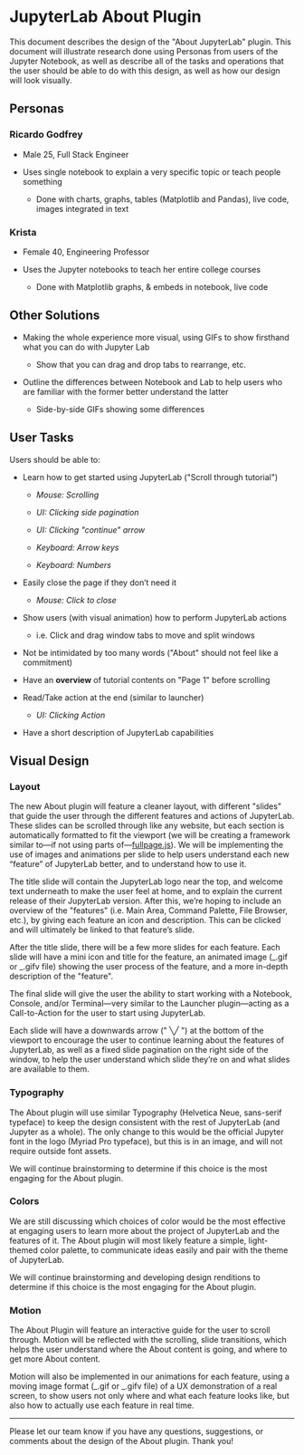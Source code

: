 # JupyterLab About Plugin

This document describes the design of the "About JupyterLab" plugin. This document will illustrate research done using Personas from users of the Jupyter Notebook, as well as describe all of the tasks and operations that the user should be able to do with this design, as well as how our design will look visually.

## Personas

### Ricardo Godfrey

- Male 25, Full Stack Engineer

- Uses single notebook to explain a very specific topic or teach people something

  - Done with charts, graphs, tables (Matplotlib and Pandas), live code, images integrated in text

### Krista

- Female 40, Engineering Professor

- Uses the Jupyter notebooks to teach her entire college courses

  - Done with Matplotlib graphs, & embeds in notebook, live code

## Other Solutions

- Making the whole experience more visual, using GIFs to show firsthand what you can do with Jupyter Lab

  - Show that you can drag and drop tabs to rearrange, etc.

- Outline the differences between Notebook and Lab to help users who are familiar with the former better understand the latter

  - Side-by-side GIFs showing some differences

## User Tasks

Users should be able to:

- Learn how to get started using JupyterLab ("Scroll through tutorial")

  - _Mouse: Scrolling_

  - _UI: Clicking side pagination_

  - _UI: Clicking "continue" arrow_

  - _Keyboard: Arrow keys_

  - _Keyboard: Numbers_

- Easily close the page if they don’t need it

  - _Mouse: Click to close_

- Show users (with visual animation) how to perform JupyterLab actions

  - i.e. Click and drag window tabs to move and split windows

- Not be intimidated by too many words ("About" should not feel like a commitment)

- Have an **overview** of tutorial contents on "Page 1" before scrolling

- Read/Take action at the end (similar to launcher)

  - _UI: Clicking Action_

- Have a short description of JupyterLab capabilities

## Visual Design

### Layout

The new About plugin will feature a cleaner layout, with different "slides" that guide the user through the different features and actions of JupyterLab. These slides can be scrolled through like any website, but each section is automatically formatted to fit the viewport (we will be creating a framework similar to—if not using parts of—[fullpage.js](http://alvarotrigo.com/fullPage/)). We will be implementing the use of images and animations per slide to help users understand each new “feature” of JupyterLab better, and to understand how to use it.

The title slide will contain the JupyterLab logo near the top, and welcome text underneath to make the user feel at home, and to explain the current release of their JupyterLab version. After this, we’re hoping to include an overview of the "features" (i.e. Main Area, Command Palette, File Browser, etc.), by giving each feature an icon and description. This can be clicked and will ultimately be linked to that feature’s slide.

After the title slide, there will be a few more slides for each feature. Each slide will have a mini icon and title for the feature, an animated image (_.gif or _.gifv file) showing the user process of the feature, and a more in-depth description of the "feature".

The final slide will give the user the ability to start working with a Notebook, Console, and/or Terminal—very similar to the Launcher plugin—acting as a Call-to-Action for the user to start using JupyterLab.

Each slide will have a downwards arrow (" ╲╱ ") at the bottom of the viewport to encourage the user to continue learning about the features of JupyterLab, as well as a fixed slide pagination on the right side of the window, to help the user understand which slide they’re on and what slides are available to them.

### Typography

The About plugin will use similar Typography (Helvetica Neue, sans-serif typeface) to keep the design consistent with the rest of JupyterLab (and Jupyter as a whole). The only change to this would be the official Jupyter font in the logo (Myriad Pro typeface), but this is in an image, and will not require outside font assets.

We will continue brainstorming to determine if this choice is the most engaging for the About plugin.

### Colors

We are still discussing which choices of color would be the most effective at engaging users to learn more about the project of JupyterLab and the features of it. The About plugin will most likely feature a simple, light-themed color palette, to communicate ideas easily and pair with the theme of JupyterLab.

We will continue brainstorming and developing design renditions to determine if this choice is the most engaging for the About plugin.

### Motion

The About Plugin will feature an interactive guide for the user to scroll through. Motion will be reflected with the scrolling, slide transitions, which helps the user understand where the About content is going, and where to get more About content.

Motion will also be implemented in our animations for each feature, using a moving image format (_.gif or _.gifv file) of a UX demonstration of a real screen, to show users not only where and what each feature looks like, but also how to actually use each feature in real time.

---

Please let our team know if you have any questions, suggestions, or comments about the design of the About plugin. Thank you!
